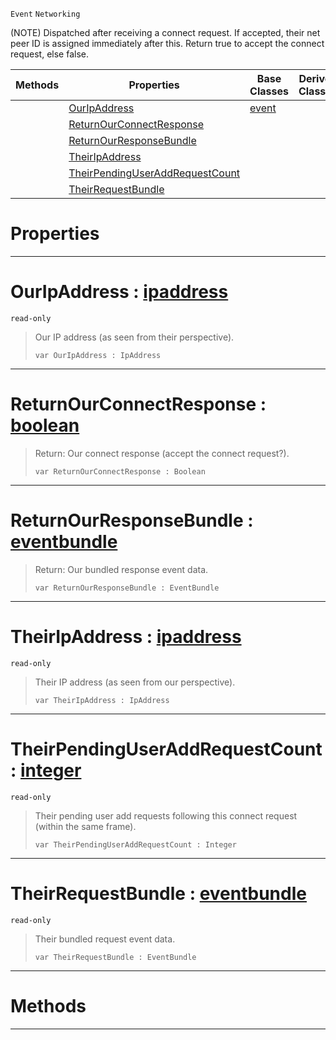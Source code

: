  `Event` `Networking`



(NOTE) Dispatched after receiving a connect request. If accepted, their net peer ID is assigned immediately after this. Return true to accept the connect request, else false.

|Methods|Properties|Base Classes|Derived Classes|
|---|---|---|---|
| |[ OurIpAddress](https://plasmaengine.github.io/PlasmaDocs/Plasma1/C++/code_reference/class_reference/netpeerreceivedconnectrequest.markdown#ouripaddress-plasma-engine)|[event](https://plasmaengine.github.io/PlasmaDocs/Plasma1/C++/code_reference/class_reference/event.markdown)| |
| |[ ReturnOurConnectResponse](https://plasmaengine.github.io/PlasmaDocs/Plasma1/C++/code_reference/class_reference/netpeerreceivedconnectrequest.markdown#returnourconnectresponse)| | |
| |[ ReturnOurResponseBundle](https://plasmaengine.github.io/PlasmaDocs/Plasma1/C++/code_reference/class_reference/netpeerreceivedconnectrequest.markdown#returnourresponsebundle)| | |
| |[ TheirIpAddress](https://plasmaengine.github.io/PlasmaDocs/Plasma1/C++/code_reference/class_reference/netpeerreceivedconnectrequest.markdown#theiripaddress-plasma-engi)| | |
| |[ TheirPendingUserAddRequestCount](https://plasmaengine.github.io/PlasmaDocs/Plasma1/C++/code_reference/class_reference/netpeerreceivedconnectrequest.markdown#theirpendinguseraddreque)| | |
| |[ TheirRequestBundle](https://plasmaengine.github.io/PlasmaDocs/Plasma1/C++/code_reference/class_reference/netpeerreceivedconnectrequest.markdown#theirrequestbundle-plasma)| | |


 #  Properties


---  
 #  OurIpAddress : [ipaddress](https://plasmaengine.github.io/PlasmaDocs/Plasma1/C++/code_reference/class_reference/ipaddress.markdown)

 `read-only`

> Our IP address (as seen from their perspective).
> ``` lang=cpp, name=Lightning
> var OurIpAddress : IpAddress


---  
 #  ReturnOurConnectResponse : [boolean](https://plasmaengine.github.io/PlasmaDocs/Plasma1/C++/code_reference/lightning_base_types/boolean.markdown)

> Return: Our connect response (accept the connect request?).
> ``` lang=cpp, name=Lightning
> var ReturnOurConnectResponse : Boolean


---  
 #  ReturnOurResponseBundle : [eventbundle](https://plasmaengine.github.io/PlasmaDocs/Plasma1/C++/code_reference/class_reference/eventbundle.markdown)

> Return: Our bundled response event data.
> ``` lang=cpp, name=Lightning
> var ReturnOurResponseBundle : EventBundle


---  
 #  TheirIpAddress : [ipaddress](https://plasmaengine.github.io/PlasmaDocs/Plasma1/C++/code_reference/class_reference/ipaddress.markdown)

 `read-only`

> Their IP address (as seen from our perspective).
> ``` lang=cpp, name=Lightning
> var TheirIpAddress : IpAddress


---  
 #  TheirPendingUserAddRequestCount : [integer](https://plasmaengine.github.io/PlasmaDocs/Plasma1/C++/code_reference/lightning_base_types/integer.markdown)

 `read-only`

> Their pending user add requests following this connect request (within the same frame).
> ``` lang=cpp, name=Lightning
> var TheirPendingUserAddRequestCount : Integer


---  
 #  TheirRequestBundle : [eventbundle](https://plasmaengine.github.io/PlasmaDocs/Plasma1/C++/code_reference/class_reference/eventbundle.markdown)

 `read-only`

> Their bundled request event data.
> ``` lang=cpp, name=Lightning
> var TheirRequestBundle : EventBundle


---  
 #  Methods


---  
 

 